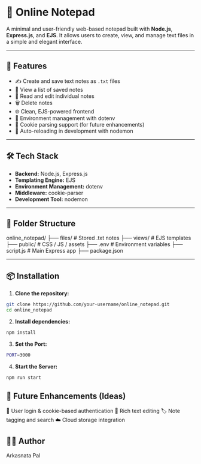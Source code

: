 # 📝 Online Notepad

A minimal and user-friendly web-based notepad built with **Node.js**, **Express.js**, and **EJS**. It allows users to create, view, and manage text files in a simple and elegant interface.

---

## 🚀 Features

- ✍️ Create and save text notes as `.txt` files  
- 📁 View a list of saved notes  
- 🧾 Read and edit individual notes  
- 🗑️ Delete notes  
- 🌐 Clean, EJS-powered frontend  
- 🔐 Environment management with dotenv  
- 🍪 Cookie parsing support (for future enhancements)  
- 🔄 Auto-reloading in development with nodemon  

---

## 🛠️ Tech Stack

- **Backend:** Node.js, Express.js  
- **Templating Engine:** EJS  
- **Environment Management:** dotenv  
- **Middleware:** cookie-parser  
- **Development Tool:** nodemon  

---

## 📂 Folder Structure

online_notepad/
├── files/ # Stored .txt notes
├── views/ # EJS templates
├── public/ # CSS / JS / assets
├── .env # Environment variables
├── script.js # Main Express app
├── package.json


---

## 📦 Installation

1. **Clone the repository:**

```bash
git clone https://github.com/your-username/online_notepad.git
cd online_notepad
```

2. **Install dependencies:**
```bash
npm install
```
3. **Set the Port:**
```bash
PORT=3000
```
4. **Start the Server:**
```bash
npm run start
```
## 📌 Future Enhancements (Ideas)

🔐 User login & cookie-based authentication
📝 Rich text editing
🏷️ Note tagging and search
☁️ Cloud storage integration

## 🧑‍💻 Author
Arkasnata Pal